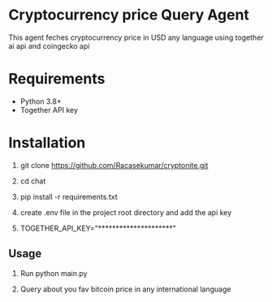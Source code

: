 # Cryptocurrency price Query Agent

This agent feches cryptocurrency price in USD any language using together ai api and coingecko api

# Requirements
- Python 3.8+
- Together API key

# Installation

1.  git clone https://github.com/Racasekumar/cryptonite.git
2.  
    cd chat



3. pip install -r requirements.txt

4. create .env file in the project root directory and add the api key
5. 
   TOGETHER_API_KEY="*********************"

## Usage

1. Run python main.py
   
3. Query about you fav bitcoin price in any international language
